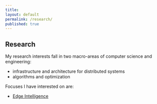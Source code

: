 ```yaml
---
title:
layout: default
permalink: /research/
published: true
---
```


## Research
My research interests fall in two macro-areas of computer science and engineering:
- infrastructure and architecture for distributed systems
- algorithms and optimization

Focuses I have interested on are:
- [Edge Intelligence](https://lorenzocarnevale.com/research/edge-ai)